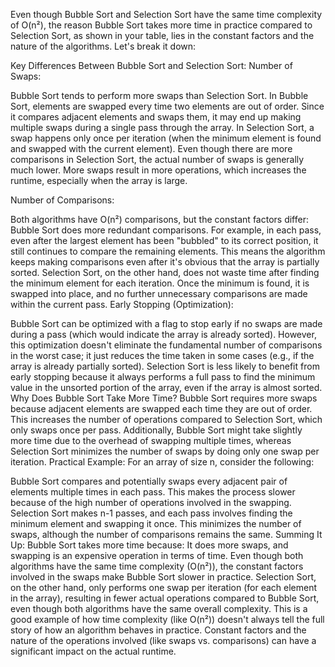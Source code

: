 Even though Bubble Sort and Selection Sort have the same time complexity of O(n²), the reason Bubble Sort takes more time in practice compared to Selection Sort, as shown in your table, lies in the constant factors and the nature of the algorithms. Let's break it down:

Key Differences Between Bubble Sort and Selection Sort:
Number of Swaps:

Bubble Sort tends to perform more swaps than Selection Sort.
In Bubble Sort, elements are swapped every time two elements are out of order. Since it compares adjacent elements and swaps them, it may end up making multiple swaps during a single pass through the array.
In Selection Sort, a swap happens only once per iteration (when the minimum element is found and swapped with the current element). Even though there are more comparisons in Selection Sort, the actual number of swaps is generally much lower.
More swaps result in more operations, which increases the runtime, especially when the array is large.

Number of Comparisons:

Both algorithms have O(n²) comparisons, but the constant factors differ:
Bubble Sort does more redundant comparisons. For example, in each pass, even after the largest element has been "bubbled" to its correct position, it still continues to compare the remaining elements. This means the algorithm keeps making comparisons even after it's obvious that the array is partially sorted.
Selection Sort, on the other hand, does not waste time after finding the minimum element for each iteration. Once the minimum is found, it is swapped into place, and no further unnecessary comparisons are made within the current pass.
Early Stopping (Optimization):

Bubble Sort can be optimized with a flag to stop early if no swaps are made during a pass (which would indicate the array is already sorted). However, this optimization doesn't eliminate the fundamental number of comparisons in the worst case; it just reduces the time taken in some cases (e.g., if the array is already partially sorted).
Selection Sort is less likely to benefit from early stopping because it always performs a full pass to find the minimum value in the unsorted portion of the array, even if the array is almost sorted.
Why Does Bubble Sort Take More Time?
Bubble Sort requires more swaps because adjacent elements are swapped each time they are out of order. This increases the number of operations compared to Selection Sort, which only swaps once per pass.
Additionally, Bubble Sort might take slightly more time due to the overhead of swapping multiple times, whereas Selection Sort minimizes the number of swaps by doing only one swap per iteration.
Practical Example:
For an array of size n, consider the following:

Bubble Sort compares and potentially swaps every adjacent pair of elements multiple times in each pass. This makes the process slower because of the high number of operations involved in the swapping.
Selection Sort makes n-1 passes, and each pass involves finding the minimum element and swapping it once. This minimizes the number of swaps, although the number of comparisons remains the same.
Summing It Up:
Bubble Sort takes more time because:
It does more swaps, and swapping is an expensive operation in terms of time.
Even though both algorithms have the same time complexity (O(n²)), the constant factors involved in the swaps make Bubble Sort slower in practice.
Selection Sort, on the other hand, only performs one swap per iteration (for each element in the array), resulting in fewer actual operations compared to Bubble Sort, even though both algorithms have the same overall complexity.
This is a good example of how time complexity (like O(n²)) doesn't always tell the full story of how an algorithm behaves in practice. Constant factors and the nature of the operations involved (like swaps vs. comparisons) can have a significant impact on the actual runtime.
